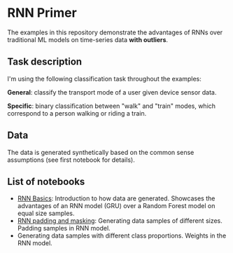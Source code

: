 # RNN Primer

The examples in this repository demonstrate the advantages of RNNs over traditional ML models on time-series data **with outliers**.

## Task description
I'm using the following classification task throughout the examples:

**General**: classify the transport mode of a user given device sensor data.

**Specific**: binary classification between "walk" and "train" modes, which correspond to a person walking or riding a train.

## Data
The data is generated synthetically based on the common sense assumptions (see first notebook for details).

## List of notebooks
* [RNN Basics](rnnprimer/RNN%20Basics.ipynb): Introduction to how data are generated. Showcases the advantages of an RNN model (GRU) over a Random Forest model on equal size samples.
* [RNN padding and masking](rnnprimer/RNN%20padding%20and%20masking.ipynb): Generating data samples of different sizes. Padding samples in RNN model.
* Generating data samples with different class proportions. Weights in the RNN model. 
